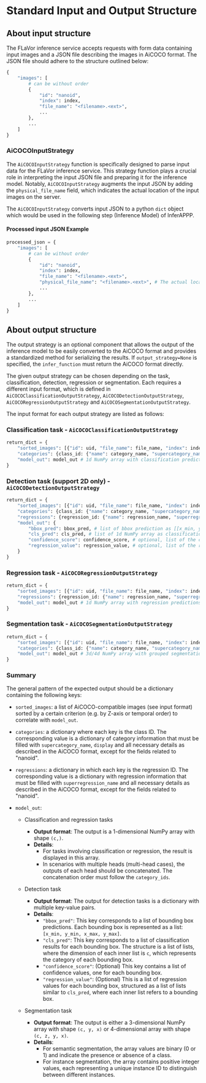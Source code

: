 # Standard Input and Output Structure

## About input structure

The FLaVor inference service accepts requests with form data containing input images and a JSON file describing the images in AiCOCO format. The JSON file should adhere to the structure outlined below:

```python
{
    "images": [
        # can be without order
        {
            "id": "nanoid",
            "index": index,
            "file_name": "<filename>.<ext>",
            ...
        },
        ...
    ]
}
```

### AiCOCOInputStrategy

The `AiCOCOInputStrategy` function is specifically designed to parse input data for the FLaVor inference service. This strategy function plays a crucial role in interpreting the input JSON file and preparing it for the inference model. Notably, `AiCOCOInputStrategy` augments the input JSON by adding the `physical_file_name` field, which indicates the actual location of the input images on the server.

The `AiCOCOInputStrategy` converts input JSON to a python `dict` object which would be used in the following step (Inference Model) of InferAPPP.

#### Processed input JSON Example

```python
processed_json = {
    "images": [
        # can be without order
        {
            "id": "nanoid",
            "index": index,
            "file_name": "<filename>.<ext>",
            "physical_file_name": "<filename>.<ext>", # The actual location of the file, generated by AiCOCOInputStrategy
            ...
        },
        ...
    ]
}
```

## About output structure

The output strategy is an optional component that allows the output of the inference model to be easily converted to the AiCOCO format and provides a standardized method for serializing the results. If `output_strategy=None` is specified, the `infer_function` must return the AiCOCO format directly.

The given output strategy can be chosen depending on the task, classification, detection, regression or segmentation. Each requires a different input format, which is defined in `AiCOCOClassificationOutputStrategy`, `AiCOCODetectionOutputStrategy`, `AiCOCORegressionOutputStrategy` and `AiCOCOSegmentationOutputStrategy`.

The input format for each output strategy are listed as follows:

### Classification task -  `AiCOCOClassificationOutputStrategy`

```python
return_dict = {
    "sorted_images": [{"id": uid, "file_name": file_name, "index": index, ...}, ...],
    "categories": {class_id: {"name": category_name, "supercategory_name": supercategory_name, display: True, ...}, ...},
    "model_out": model_out # 1d NumPy array with classification predictions
}
```

### Detection task (support 2D only) - `AiCOCODetectionOutputStrategy`

```python
return_dict = {
    "sorted_images": [{"id": uid, "file_name": file_name, "index": index, ...}, ...],
    "categories": {class_id: {"name": category_name, "supercategory_name": supercategory_name, display: True, ...}, ...},
    "regressions": {regression_id: {"name": regression_name, "superregression_name": superregression_name, ...}, ...},
    "model_out": {
        "bbox_pred": bbox_pred, # list of bbox prediction as [[x_min, y_min, x_max, y_max], ...]
        "cls_pred": cls_pred, # list of 1d NumPy array as classification result of each bbox
        "confidence_score": confidence_score, # optional, list of the confidence values of the individual bbox
        "regression_value": regression_value, # optional, list of the regression value of each bbox if there is a regression prediction
    }
}
```

### Regression task - `AiCOCORegressionOutputStrategy`

```python
return_dict = {
    "sorted_images": [{"id": uid, "file_name": file_name, "index": index, ...}, ...],
    "regressions": {regression_id: {"name": regression_name, "superregression_name": superregression_name, ...}, ...},
    "model_out": model_out # 1d NumPy array with regression predictions
}
```

### Segmentation task - `AiCOCOSegmentationOutputStrategy`

```python
return_dict = {
    "sorted_images": [{"id": uid, "file_name": file_name, "index": index, ...}, ...],
    "categories": {class_id: {"name": category_name, "supercategory_name": supercategory_name, display: True, ...}, ...},
    "model_out": model_out # 3d/4d NumPy array with grouped segmentation predictions
}
```

### Summary

The general pattern of the expected output should be a dictionary containing the following keys:

* `sorted_images`: a list of AiCOCO-compatible images (see input format) sorted by a certain criterion (e.g. by Z-axis or temporal order) to correlate with `model_out`.

* `categories`: a dictionary where each key is the class ID. The corresponding value is a dictionary of category information that must be filled with `supercategory_name`, `display` and all necessary details as described in the AiCOCO format, except for the fields related to "nanoid".

* `regressions`: a dictionary in which each key is the regression ID. The corresponding value is a dictionary with regression information that must be filled with `superregression_name` and all necessary details as described in the AiCOCO format, except for the fields related to "nanoid".

* `model_out`:
  * Classification and regression tasks
    * **Output format**: The output is a 1-dimensional NumPy array with shape `(c,)`.
    * **Details**:
      * For tasks involving classification or regression, the result is displayed in this array.
      * In scenarios with multiple heads (multi-head cases), the outputs of each head should be concatenated. The concatenation order must follow the `category_ids`.

  * Detection task
    * **Output format**: The output for detection tasks is a dictionary with multiple key-value pairs.
    * **Details**:
      * `"bbox_pred"`: This key corresponds to a list of bounding box predictions. Each bounding box is represented as a list: `[x_min, y_min, x_max, y_max]`.
      * `"cls_pred"`: This key corresponds to a list of classification results for each bounding box. The structure is a list of lists, where the dimension of each inner list is `c`, which represents the category of each bounding box.
      * `"confidence_score"`: (Optional) This key contains a list of confidence values, one for each bounding box.
      * `"regression_value"`: (Optional) This is a list of regression values for each bounding box, structured as a list of lists similar to `cls_pred`, where each inner list refers to a bounding box.

  * Segmentation task
    * **Output format**: The output is either a 3-dimensional NumPy array with shape `(c, y, x)` or 4-dimensional array with shape `(c, z, y, x)`.
    * **Details**:
      * For semantic segmentation, the array values are binary (0 or 1) and indicate the presence or absence of a class.
      * For instance segmentation, the array contains positive integer values, each representing a unique instance ID to distinguish between different instances.
